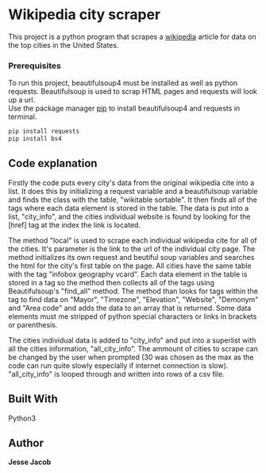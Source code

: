 # Wikipedia city scraper

This project is a python program that scrapes a  [wikipedia](https://en.wikipedia.org/wiki/List_of_United_States_cities_by_population) article for data on the top cities in the United States.  

### Prerequisites

To run this project, beautifulsoup4 must be installed as well as python requests.
Beautifulsoup is used to scrap HTML pages and requests will look up a url.  
Use the package manager [pip](https://pip.pypa.io/en/stable/) to install beautifulsoup4 and requests in terminal.

```bash
pip install requests
pip install bs4
```



## Code explanation

Firstly the code puts every city's data from the original wikipedia cite into a list. It does this by initializing a request variable and a beautifulsoup variable and finds the class with the table, "wikitable sortable".  It then finds all of the <td> tags where each data element is stored in the table.  The data is put into a list, "city_info", and the cities individual website is found by looking for the <a>[href] tag at the index the link is located.  

The method "local" is used to scrape each individual wikipedia cite for all of the cities.  It's parameter is the link to the url of the individual city page.  The method initializes its own request and beutiful soup variables and searches the html for the city's first table on the page.  All cities have the same table with the tag "infobox geography vcard".  Each data element in the table is stored in a <tr> tag so the method then collects all of the <tr> tags using Beautifulsoup's "find_all" method.  The method than looks for <td> tags within the <tr> tag to find data on "Mayor", "Timezone", "Elevation", "Website", "Demonym" and "Area code" and adds the data to an array that is returned.  Some data elements must me stripped of python special characters or links in brackets or parenthesis.  

The cities individual data is added to "city_info" and put into a superlist with all the cities information, "all_city_info".  The ammount of cities to scrape can be changed by the user when prompted (30 was chosen as the max as the code can run quite slowly especially if internet connection is slow).   "all_city_info" is looped through and written into rows of a csv file.  

## Built With

Python3



## Author

**Jesse Jacob** 


